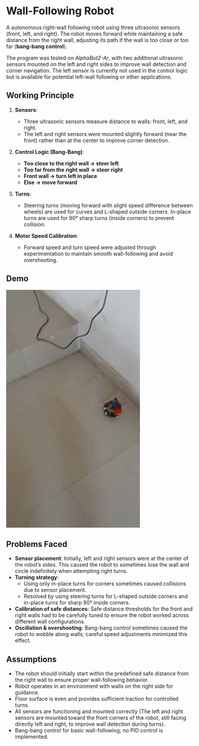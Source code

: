 # Wall-Following Robot

A autonomous right-wall following robot using three ultrasonic sensors (front, left, and right). The robot moves forward while maintaining a safe distance from the right wall, adjusting its path if the wall is too close or too far (**bang-bang control**).

The program was tested on *AlphaBot2-Ar*, with two additional ultrasonic sensors mounted on the left and right sides to improve wall detection and corner navigation. The left sensor is currently not used in the control logic but is available for potential left-wall following or other applications.

## Working Principle

1. **Sensors**:
   - Three ultrasonic sensors measure distance to walls: front, left, and right.
   - The left and right sensors were mounted slightly forward (near the front) rather than at the center to improve corner detection.

2. **Control Logic (Bang-Bang)**:
   - **Too close to the right wall → steer left**
   - **Too far from the right wall → steer right**
   - **Front wall → turn left in place**
   - **Else → move forward**

3. **Turns**:
   - Steering turns (moving forward with slight speed difference between wheels) are used for curves and L-shaped outside corners.
    In-place turns are used for 90° sharp turns (inside corners) to prevent collision.

4. **Motor Speed Calibration**:
   - Forward speed and turn speed were adjusted through experimentation to maintain smooth wall-following and avoid overshooting.
   
## Demo
![Demo Wall Following Robot GIF](./wfr-demo.gif)

## Problems Faced
- **Sensor placement**: Initially, left and right sensors were at the center of the robot’s sides. This caused the robot to sometimes lose the wall and circle indefinitely when attempting right turns.
- **Turning strategy**:
  - Using only in-place turns for corners sometimes caused collisions due to sensor placement.
  - Resolved by using steering turns for L-shaped outside corners and in-place turns for sharp 90° inside corners.
- **Calibration of safe distances**: Safe distance thresholds for the front and right walls had to be carefully tuned to ensure the robot worked across different wall configurations.
- **Oscillation & overshooting**: Bang-bang control sometimes caused the robot to wobble along walls; careful speed adjustments minimized this effect.

## Assumptions
- The robot should initially start within the predefined safe distance from the right wall to ensure proper wall-following behavior.
- Robot operates in an environment with walls on the right side for guidance.
- Floor surface is even and provides sufficient traction for controlled turns.
- All sensors are functioning and mounted correctly (The left and right sensors are mounted toward the front corners of the robot, still facing directly left and right, to improve wall detection during turns).
- Bang-bang control for basic wall-following; no PID control is implemented.

